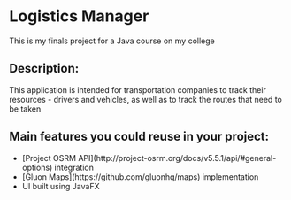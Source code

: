 # Logistics Manager

This is my finals project for a Java course on my college

## Description:

This application is intended for transportation companies to track their resources - drivers and vehicles, as well as to track the routes that need to be taken

## Main features you could reuse in your project:

<ul>
  <li>[Project OSRM API](http://project-osrm.org/docs/v5.5.1/api/#general-options) integration</li>
  <li>[Gluon Maps](https://github.com/gluonhq/maps) implementation</li>
  <li>UI built using JavaFX</li>
</ul>